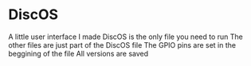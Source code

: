 # DiscOS
A little user interface I made
DiscOS is the only file you need to run
The other files are just part of the DiscOS file
The GPIO pins are set in the beggining of the file
All versions are saved
